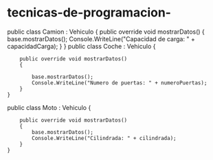 # tecnicas-de-programacion-
   public class Camion : Vehiculo
    {
        public override void mostrarDatos()
        {
            base.mostrarDatos();
            Console.WriteLine("Capacidad de carga: " + capacidadCarga);
        }
    }
 public class Coche : Vehiculo
    {

        public override void mostrarDatos()
        {
            
            base.mostrarDatos();
            Console.WriteLine("Numero de puertas: " + numeroPuertas);
        }
    }

public class Moto : Vehiculo
    {
      
        public override void mostrarDatos()
        {
            base.mostrarDatos();
            Console.WriteLine("Cilindrada: " + cilindrada);
        }
    }
